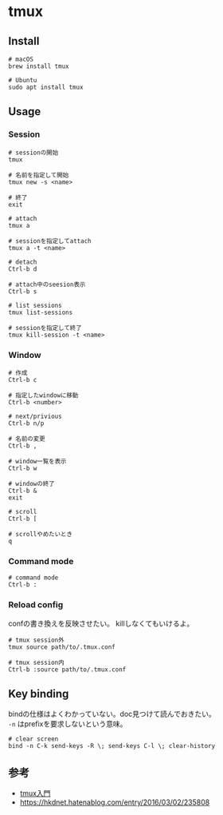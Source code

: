 # tmux

## Install

```
# macOS
brew install tmux

# Ubuntu
sudo apt install tmux
```

## Usage

### Session

```
# sessionの開始
tmux

# 名前を指定して開始
tmux new -s <name>

# 終了
exit

# attach
tmux a

# sessionを指定してattach
tmux a -t <name>

# detach
Ctrl-b d

# attach中のseesion表示
Ctrl-b s

# list sessions
tmux list-sessions

# sessionを指定して終了
tmux kill-session -t <name>
```

### Window

```
# 作成
Ctrl-b c

# 指定したwindowに移動
Ctrl-b <number>

# next/privious
Ctrl-b n/p

# 名前の変更
Ctrl-b ,

# window一覧を表示
Ctrl-b w

# windowの終了
Ctrl-b &
exit

# scroll
Ctrl-b [

# scrollやめたいとき
q
```

### Command mode

```shell
# command mode
Ctrl-b :
```

### Reload config

confの書き換えを反映させたい。 killしなくてもいけるよ。
```
# tmux session外
tmux source path/to/.tmux.conf

# tmux session内
Ctrl-b :source path/to/.tmux.conf
```

## Key binding

bindの仕様はよくわかっていない。doc見つけて読んでおきたい。  
`-n` はprefixを要求しないという意味。

```
# clear screen
bind -n C-k send-keys -R \; send-keys C-l \; clear-history
```

## 参考

* [tmux入門](http://www.tohoho-web.com/ex/tmux.html)
* https://hkdnet.hatenablog.com/entry/2016/03/02/235808 
